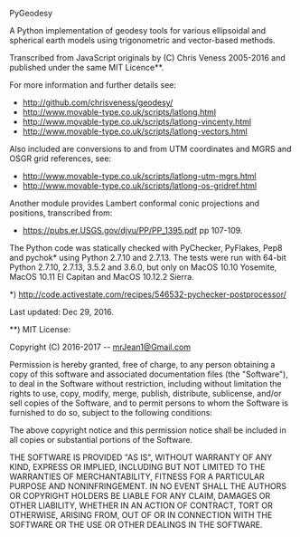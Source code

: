 PyGeodesy

A Python implementation of geodesy tools for various ellipsoidal and
spherical earth models using trigonometric and vector-based methods.

Transcribed from JavaScript originals by (C) Chris Veness 2005-2016
and published under the same MIT Licence**.

For more information and further details see:

- <http://github.com/chrisveness/geodesy/>
- <http://www.movable-type.co.uk/scripts/latlong.html>
- <http://www.movable-type.co.uk/scripts/latlong-vincenty.html>
- <http://www.movable-type.co.uk/scripts/latlong-vectors.html>

Also included are conversions to and from UTM coordinates and MGRS
and OSGR grid references, see:

- <http://www.movable-type.co.uk/scripts/latlong-utm-mgrs.html>
- <http://www.movable-type.co.uk/scripts/latlong-os-gridref.html>

Another module provides Lambert conformal conic projections and
positions, transcribed from:

- <https://pubs.er.USGS.gov/djvu/PP/PP_1395.pdf> pp 107-109.

The Python code was statically checked with PyChecker, PyFlakes, Pep8
and pychok* using Python 2.7.10 and 2.7.13.  The tests were run with
64-bit Python 2.7.10, 2.7.13, 3.5.2 and 3.6.0, but only on MacOS 10.10
Yosemite, MacOS 10.11 El Capitan and MacOS 10.12.2 Sierra.

*) <http://code.activestate.com/recipes/546532-pychecker-postprocessor/>

Last updated: Dec 29, 2016.


**) MIT License:

Copyright (C) 2016-2017 -- mrJean1@Gmail.com

Permission is hereby granted, free of charge, to any person obtaining a
copy of this software and associated documentation files (the "Software"),
to deal in the Software without restriction, including without limitation
the rights to use, copy, modify, merge, publish, distribute, sublicense,
and/or sell copies of the Software, and to permit persons to whom the
Software is furnished to do so, subject to the following conditions:

The above copyright notice and this permission notice shall be included
in all copies or substantial portions of the Software.

THE SOFTWARE IS PROVIDED "AS IS", WITHOUT WARRANTY OF ANY KIND, EXPRESS
OR IMPLIED, INCLUDING BUT NOT LIMITED TO THE WARRANTIES OF MERCHANTABILITY,
FITNESS FOR A PARTICULAR PURPOSE AND NONINFRINGEMENT.  IN NO EVENT SHALL
THE AUTHORS OR COPYRIGHT HOLDERS BE LIABLE FOR ANY CLAIM, DAMAGES OR
OTHER LIABILITY, WHETHER IN AN ACTION OF CONTRACT, TORT OR OTHERWISE,
ARISING FROM, OUT OF OR IN CONNECTION WITH THE SOFTWARE OR THE USE OR
OTHER DEALINGS IN THE SOFTWARE.

